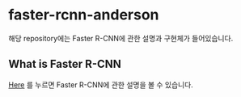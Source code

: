 # faster-rcnn-anderson
해당 repository에는 Faster R-CNN에 관한 설명과 구현체가 들어있습니다. 

## What is Faster R-CNN
[Here](https://github.com/AndersonJo/faster-rcnn-anderson/blob/master/faster-rcnn-explained.ipynb) 를 누르면 Faster R-CNN에 관한 설명을 볼 수 있습니다. 
